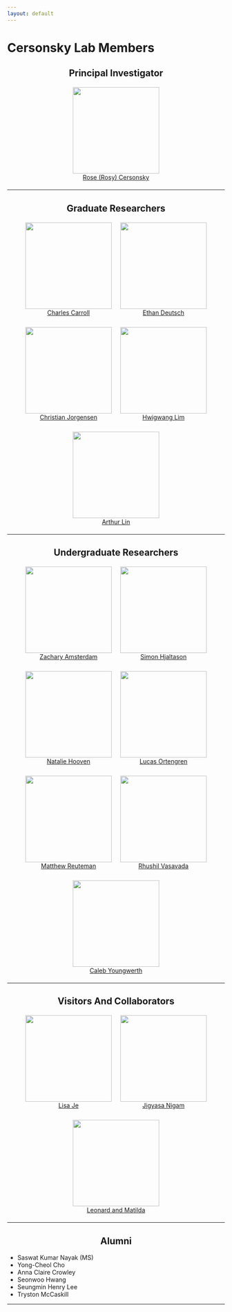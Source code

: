 ```yaml
---
layout: default
---
```

# Cersonsky Lab Members

<head>
<style>
.profile-container {
 display: flex;
 flex-direction: row;
 flex-wrap: wrap;
 justify-content: center;
 align-items: center;
 gap: 25px 10px;
 max-width: 700px;
 margin-left: auto;
 margin-right: auto;
 margin-top: 20px;
 margin-bottom: 20px;
}
.profile {
 text-align: center;
 width: 210px;
}

ul {
 list-style-type: none;
 padding: 0
}

li {
 text-align: center;
}

@media print, screen and (max-width: 1100px) {
 .profile-container {
  max-width: 450px
 }
 .profile{
  width: 47%;
 }

@media print, screen and (max-width: 960px) {
 .profile-container {
  max-width: 700px
 }
 .profile{
  width: 31%;
 }

@media print, screen and (max-width: 720px) {
 .profile-container {
  max-width: 450px
 }
 .profile{
  width: 47%;
 }

</style>
</head>



<h2 style="text-align: center;"> Principal Investigator
</h2>

<div class="profile-container">
<div class="profile">
<a href="{{ site.baseurl }}/members/rose_(rosy)_cersonsky"><img src="{{ site.baseurl }}/assets/img/rose_(rosy)_cersonsky.png" style="width:200px; height:200px; object-fit:cover;"></a><br><a href="{{ site.baseurl }}/members/rose_(rosy)_cersonsky">Rose (Rosy) Cersonsky</a>
</div>
</div>


------


<h2 style="text-align: center;"> Graduate Researchers
</h2>

<div class="profile-container">
<div class="profile">
<a href="{{ site.baseurl }}/members/charles_carroll"><img src="{{ site.baseurl }}/assets/img/charles_carroll.png" style="width:200px; height:200px; object-fit:cover;"></a><br><a href="{{ site.baseurl }}/members/charles_carroll">Charles Carroll</a>
</div>
<div class="profile">
<a href="{{ site.baseurl }}/members/ethan_deutsch"><img src="{{ site.baseurl }}/assets/img/ethan_deutsch.png" style="width:200px; height:200px; object-fit:cover;"></a><br><a href="{{ site.baseurl }}/members/ethan_deutsch">Ethan Deutsch</a>
</div>
<div class="profile">
<a href="{{ site.baseurl }}/members/christian_jorgensen"><img src="{{ site.baseurl }}/assets/img/christian_jorgensen.png" style="width:200px; height:200px; object-fit:cover;"></a><br><a href="{{ site.baseurl }}/members/christian_jorgensen">Christian Jorgensen</a>
</div>
<div class="profile">
<a href="{{ site.baseurl }}/members/hwigwang_lim"><img src="{{ site.baseurl }}/assets/img/hwigwang_lim.png" style="width:200px; height:200px; object-fit:cover;"></a><br><a href="{{ site.baseurl }}/members/hwigwang_lim">Hwigwang Lim</a>
</div>
<div class="profile">
<a href="{{ site.baseurl }}/members/arthur_lin"><img src="{{ site.baseurl }}/assets/img/arthur_lin.png" style="width:200px; height:200px; object-fit:cover;"></a><br><a href="{{ site.baseurl }}/members/arthur_lin">Arthur Lin</a>
</div>
</div>


------


<h2 style="text-align: center;"> Undergraduate Researchers
</h2>

<div class="profile-container">
<div class="profile">
<a href="{{ site.baseurl }}/members/zachary_amsterdam"><img src="{{ site.baseurl }}/assets/img/zachary_amsterdam.png" style="width:200px; height:200px; object-fit:cover;"></a><br><a href="{{ site.baseurl }}/members/zachary_amsterdam">Zachary Amsterdam</a>
</div>
<div class="profile">
<a href="{{ site.baseurl }}/members/simon_hjaltason"><img src="{{ site.baseurl }}/assets/img/simon_hjaltason.jpg" style="width:200px; height:200px; object-fit:cover;"></a><br><a href="{{ site.baseurl }}/members/simon_hjaltason">Simon Hjaltason</a>
</div>
<div class="profile">
<a href="{{ site.baseurl }}/members/natalie_hooven"><img src="{{ site.baseurl }}/assets/img/natalie_hooven.png" style="width:200px; height:200px; object-fit:cover;"></a><br><a href="{{ site.baseurl }}/members/natalie_hooven">Natalie Hooven</a>
</div>
<div class="profile">
<a href="{{ site.baseurl }}/members/lucas_ortengren"><img src="{{ site.baseurl }}/assets/img/lucas_ortengren.png" style="width:200px; height:200px; object-fit:cover;"></a><br><a href="{{ site.baseurl }}/members/lucas_ortengren">Lucas Ortengren</a>
</div>
<div class="profile">
<a href="{{ site.baseurl }}/members/matthew_reuteman"><img src="{{ site.baseurl }}/assets/img/matthew_reuteman.png" style="width:200px; height:200px; object-fit:cover;"></a><br><a href="{{ site.baseurl }}/members/matthew_reuteman">Matthew Reuteman</a>
</div>
<div class="profile">
<a href="{{ site.baseurl }}/members/rhushil_vasavada"><img src="{{ site.baseurl }}/assets/img/rhushil_vasavada.png" style="width:200px; height:200px; object-fit:cover;"></a><br><a href="{{ site.baseurl }}/members/rhushil_vasavada">Rhushil Vasavada</a>
</div>
<div class="profile">
<a href="{{ site.baseurl }}/members/caleb_youngwerth"><img src="{{ site.baseurl }}/assets/img/caleb_youngwerth.jpg" style="width:200px; height:200px; object-fit:cover;"></a><br><a href="{{ site.baseurl }}/members/caleb_youngwerth">Caleb Youngwerth</a>
</div>
</div>


------


<h2 style="text-align: center;"> Visitors And Collaborators
</h2>

<div class="profile-container">
<div class="profile">
<a href="{{ site.baseurl }}/members/lisa_je"><img src="{{ site.baseurl }}/assets/img/lisa_je.png" style="width:200px; height:200px; object-fit:cover;"></a><br><a href="{{ site.baseurl }}/members/lisa_je">Lisa Je</a>
</div>
<div class="profile">
<a href="{{ site.baseurl }}/members/jigyasa_nigam"><img src="{{ site.baseurl }}/assets/img/jigyasa_nigam.png" style="width:200px; height:200px; object-fit:cover;"></a><br><a href="{{ site.baseurl }}/members/jigyasa_nigam">Jigyasa Nigam</a>
</div>
<div class="profile">
<a href="{{ site.baseurl }}/members/leonard_and_matilda"><img src="{{ site.baseurl }}/assets/img/leonard_and_matilda.jpg" style="width:200px; height:200px; object-fit:cover;"></a><br><a href="{{ site.baseurl }}/members/leonard_and_matilda">Leonard and Matilda</a>
</div>
</div>


------


<h2 style="text-align: center;"> Alumni
</h2>

<div class="container">
<ul>
	<li>Saswat Kumar Nayak (MS)</li>
	<li>Yong-Cheol Cho</li>
	<li>Anna Claire Crowley</li>
	<li>Seonwoo Hwang</li>
	<li>Seungmin Henry Lee</li>
	<li>Tryston McCaskill</li>
</ul>
</div>


------
